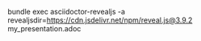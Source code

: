 bundle exec asciidoctor-revealjs -a revealjsdir=https://cdn.jsdelivr.net/npm/reveal.js@3.9.2 my_presentation.adoc
